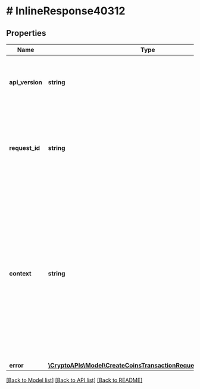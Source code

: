 # # InlineResponse40312

## Properties

Name | Type | Description | Notes
------------ | ------------- | ------------- | -------------
**api_version** | **string** | Specifies the version of the API that incorporates this endpoint. |
**request_id** | **string** | Defines the ID of the request. The &#x60;requestId&#x60; is generated by Crypto APIs and it&#39;s unique for every request. |
**context** | **string** | In batch situations the user can use the context to correlate responses with requests. This property is present regardless of whether the response was successful or returned as an error. &#x60;context&#x60; is specified by the user. | [optional]
**error** | [**\CryptoAPIs\Model\CreateCoinsTransactionRequestFromWalletE403**](CreateCoinsTransactionRequestFromWalletE403.md) |  |

[[Back to Model list]](../../README.md#models) [[Back to API list]](../../README.md#endpoints) [[Back to README]](../../README.md)
